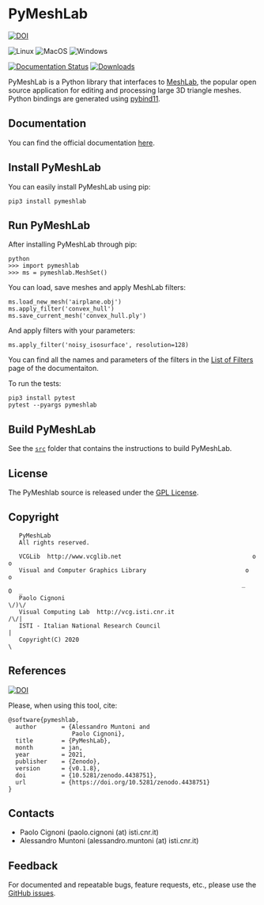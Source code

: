 # PyMeshLab

[![DOI](https://zenodo.org/badge/DOI/10.5281/zenodo.4438751.svg)](https://doi.org/10.5281/zenodo.4438751)

![Linux](https://github.com/cnr-isti-vclab/PyMeshLab/workflows/Linux/badge.svg)
![MacOS](https://github.com/cnr-isti-vclab/PyMeshLab/workflows/MacOS/badge.svg)
![Windows](https://github.com/cnr-isti-vclab/PyMeshLab/workflows/Windows/badge.svg)

[![Documentation Status](https://readthedocs.org/projects/pymeshlab/badge/?version=latest)](https://pymeshlab.readthedocs.io/en/latest/?badge=latest)
[![Downloads](https://pepy.tech/badge/pymeshlab)](https://pepy.tech/project/pymeshlab)

PyMeshLab is a Python library that interfaces to [MeshLab](https://github.com/cnr-isti-vclab/meshlab), the popular open source application for editing and processing large 3D triangle meshes. Python bindings are generated using [pybind11](https://github.com/pybind/pybind11).

## Documentation

You can find the official documentation [here](https://pymeshlab.readthedocs.io/).

## Install PyMeshLab

You can easily install PyMeshLab using pip:
```
pip3 install pymeshlab
```

## Run PyMeshLab

After installing PyMeshLab through pip:
```
python
>>> import pymeshlab
>>> ms = pymeshlab.MeshSet()
```
You can load, save meshes and apply MeshLab filters:
```
ms.load_new_mesh('airplane.obj')
ms.apply_filter('convex_hull')
ms.save_current_mesh('convex_hull.ply')
```

And apply filters with your parameters:
```
ms.apply_filter('noisy_isosurface', resolution=128)
```

You can find all the names and parameters of the filters in the [List of Filters](https://pymeshlab.readthedocs.io/en/latest/filter_list.html) page of the documentaiton.

To run the tests:
```
pip3 install pytest
pytest --pyargs pymeshlab
```

## Build PyMeshLab

See the [`src`](src/README.md) folder that contains the instructions to build PyMeshLab.

## License

 The PyMeshlab source is released under the [GPL License](LICENSE).

## Copyright

```
   PyMeshLab
   All rights reserved.

   VCGLib  http://www.vcglib.net                                     o o
   Visual and Computer Graphics Library                            o     o
                                                                  _   O  _
   Paolo Cignoni                                                    \/)\/
   Visual Computing Lab  http://vcg.isti.cnr.it                    /\/|
   ISTI - Italian National Research Council                           |
   Copyright(C) 2020                                                  \
```
## References
[![DOI](https://zenodo.org/badge/DOI/10.5281/zenodo.4438751.svg)](https://doi.org/10.5281/zenodo.4438751)

Please, when using this tool, cite:
```
@software{pymeshlab,
  author       = {Alessandro Muntoni and
                  Paolo Cignoni},
  title        = {PyMeshLab},
  month        = jan,
  year         = 2021,
  publisher    = {Zenodo},
  version      = {v0.1.8},
  doi          = {10.5281/zenodo.4438751},
  url          = {https://doi.org/10.5281/zenodo.4438751}
}
```

## Contacts

 - Paolo Cignoni (paolo.cignoni (at) isti.cnr.it)
 - Alessandro Muntoni (alessandro.muntoni (at) isti.cnr.it)

## Feedback

For documented and repeatable bugs, feature requests, etc., please use the [GitHub issues](https://github.com/cnr-isti-vclab/PyMeshLab/issues).
